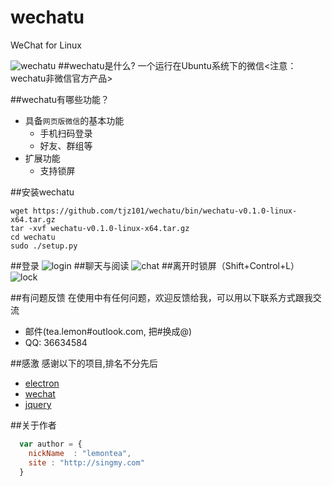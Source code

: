 # wechatu
WeChat for Linux

![wechatu](http://ww4.sinaimg.cn/mw690/c5e04220gw1f961gwyrwfj211y0lc7as.jpg)
##wechatu是什么?
一个运行在Ubuntu系统下的微信<注意：wechatu非微信官方产品>

##wechatu有哪些功能？

* 具备`网页版微信`的基本功能
    *  手机扫码登录
    *  好友、群组等
* 扩展功能
    * 支持锁屏

##安装wechatu

```shell
wget https://github.com/tjz101/wechatu/bin/wechatu-v0.1.0-linux-x64.tar.gz  
tar -xvf wechatu-v0.1.0-linux-x64.tar.gz  
cd wechatu  
sudo ./setup.py  
```

##登录
![login](http://ww2.sinaimg.cn/mw690/c5e04220gw1f961gv8cqkj20rs0kp41q.jpg)
##聊天与阅读
![chat](http://ww2.sinaimg.cn/mw690/c5e04220jw9f961kg8ik3j20r70k20wi.jpg)
##离开时锁屏（Shift+Control+L）
![lock](http://ww4.sinaimg.cn/mw690/c5e04220gw1f961gql5kfj20rm0jzq4r.jpg)

##有问题反馈
在使用中有任何问题，欢迎反馈给我，可以用以下联系方式跟我交流

* 邮件(tea.lemon#outlook.com, 把#换成@)
* QQ: 36634584


##感激
感谢以下的项目,排名不分先后

* [electron](http://electron.atom.io/) 
* [wechat](https://wx.qq.com/)
* [jquery](http://jquery.com)

##关于作者

```javascript
  var author = {
    nickName  : "lemontea",
    site : "http://singmy.com"
  }
```
